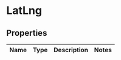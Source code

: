 # LatLng

## Properties
Name | Type | Description | Notes
------------ | ------------- | ------------- | -------------
